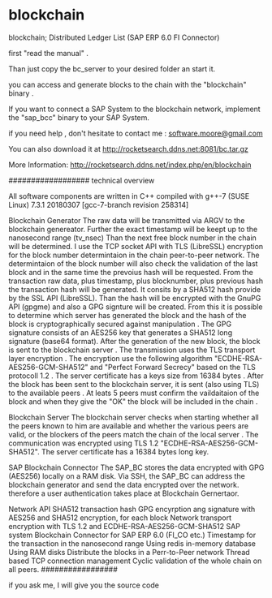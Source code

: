# blockchain
blockchain;  Distributed Ledger List (SAP ERP 6.0 FI Connector)



first "read the manual" .

Than just copy the bc_server to your desired folder an start it.

you can access and generate blocks to the chain with the "blockchain" binary .

If you want to connect a SAP System to the blockchain network, implement the
"sap_bcc" binary to your SAP System.

if you need help , don't hesitate to contact me : 
software.moore@gmail.com

You can also download it at http://rocketsearch.ddns.net:8081/bc.tar.gz

More Information:
http://rocketsearch.ddns.net/index.php/en/blockchain

##################
technical overview

All software components are written in C++ compiled with g++-7 (SUSE Linux) 7.3.1 20180307 [gcc-7-branch revision 258314]

Blockchain Generator
	The raw data will be transmitted via ARGV to the blockchain genereator.
	Further the exact timestamp will be keept up to the nanosecond range (tv_nsec)
	Than the next free block number in the chain will be determined. I use the TCP socket API with
	TLS (LibreSSL) encryption for the block number determintaion in the chain peer-to-peer network.
	The determintaion of the block number will also check the validation of the last block and in 
	the same time the prevoius hash will be requested.
	From the transaction raw data, plus timestamp, plus blocknumber, plus previous hash 
	the transaction hash will be generated. It consits by a SHA512 hash provide by the SSL API (LibreSSL).
	Than the hash will be encrypted with the GnuPG API (gpgme) and also a GPG signture will be created.
	From this it is possible to determine which server has generated the block and the hash of the block is cryptographically secured against manipulation .
	The GPG signature consists of an AES256 key that generates a SHA512 long signature (base64 format).
	After the generation of the new block, the block is sent to the blockchain server .
	The transmission uses the TLS transport layer encryption . The encryption use the following
	algorithm "ECDHE-RSA-AES256-GCM-SHA512" and "Perfect Forward Secrecy" based on the TLS protocoll 1.2 .
	The server certificate has a keys size from 16384 bytes .
	After the block has been sent to the blockchain server, it is sent (also using TLS) to the available peers .
	At leats 5 peers must confirm the vaildaitaion of the block and when they give the "OK" the block will be
	included in the chain .

Blockchain Server
	The blockchain server checks when starting whether all the peers known to him are available and whether the various peers are valid, or
	the blockers of the peers match the chain of the local server .
	The communication was encrypted using TLS 1.2 "ECDHE-RSA-AES256-GCM-SHA512".
	The server certificate has a 16384 bytes long key.

SAP Blockchain Connector
	The SAP_BC stores the data encrypted with GPG (AES256) locally on a RAM disk.
	Via SSH, the SAP_BC can address the blockchain generator and send the data encrypted over the network.
	therefore a user authentication takes place at Blockchain Gernertaor.

Network API
	SHA512 transaction hash
	GPG encyrption ang signature with AES256 and SHA512 encryption, for each block
	Network transport encryption with TLS 1.2 and ECDHE-RSA-AES256-GCM-SHA512
	SAP system Blockchain Connector for SAP ERP 6.0 (FI_CO etc.)
	Timestamp for the transaction in the nanosecond range
	Using redis in-memory database
	Using RAM disks
	Distribute the blocks in a Perr-to-Peer network
	Thread based TCP connection management
	Cyclic validation of the whole chain on all peers.
#################

if you ask me, I will give you the source code
